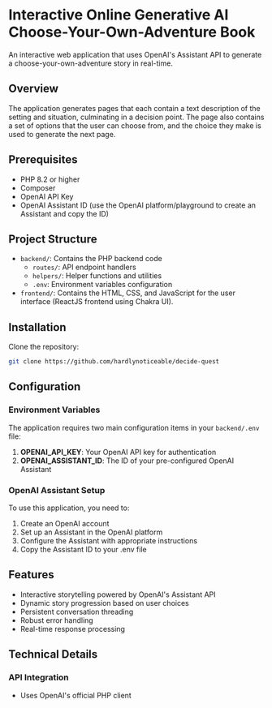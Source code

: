 # Interactive Online Generative AI Choose-Your-Own-Adventure Book

An interactive web application that uses OpenAI's Assistant API to generate a choose-your-own-adventure story in real-time.  

## Overview

The application generates pages that each contain a text description of the setting and situation, culminating in a decision point.  The page also contains a set of options that the user can choose from, and the choice they make is used to generate the next page.

## Prerequisites

- PHP 8.2 or higher
- Composer
- OpenAI API Key
- OpenAI Assistant ID (use the OpenAI platform/playground to create an Assistant and copy the ID)

## Project Structure

- `backend/`: Contains the PHP backend code
  - `routes/`: API endpoint handlers
  - `helpers/`: Helper functions and utilities
  - `.env`: Environment variables configuration
- `frontend/`: Contains the HTML, CSS, and JavaScript for the user interface (ReactJS frontend using Chakra UI).

## Installation

Clone the repository:

```bash
git clone https://github.com/hardlynoticeable/decide-quest
```

## Configuration

### Environment Variables
The application requires two main configuration items in your `backend/.env` file:

1. **OPENAI_API_KEY**: Your OpenAI API key for authentication
2. **OPENAI_ASSISTANT_ID**: The ID of your pre-configured OpenAI Assistant

### OpenAI Assistant Setup
To use this application, you need to:
1. Create an OpenAI account
2. Set up an Assistant in the OpenAI platform
3. Configure the Assistant with appropriate instructions
4. Copy the Assistant ID to your .env file

## Features

- Interactive storytelling powered by OpenAI's Assistant API
- Dynamic story progression based on user choices
- Persistent conversation threading
- Robust error handling
- Real-time response processing

## Technical Details

### API Integration
- Uses OpenAI's official PHP client

